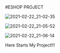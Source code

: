 #ESHOP PROJECT

![2021-02-22_21-02-35](https://user-images.githubusercontent.com/78431912/113280911-bf176380-9306-11eb-950b-e57fb3118717.png)


![2021-02-22_21-05-52](https://user-images.githubusercontent.com/78431912/113280969-d1919d00-9306-11eb-9c10-434026fc8eaa.png)


![2021-02-22_21-06-14](https://user-images.githubusercontent.com/78431912/113281023-e110e600-9306-11eb-9389-2120ff1fee33.png)




Here Starts My Project!!!


